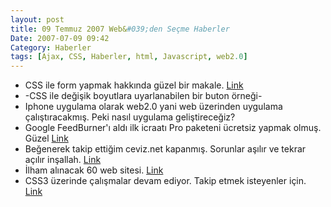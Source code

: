 ```yaml
---
layout: post
title: 09 Temmuz 2007 Web&#039;den Seçme Haberler
Date: 2007-07-09 09:42
Category: Haberler
tags: [Ajax, CSS, Haberler, html, Javascript, web2.0]
---
```


-   CSS ile form yapmak hakkında güzel bir makale. [Link][]
-   -CSS ile değişik boyutlara uyarlanabilen bir buton örneği-
-   Iphone uygulama olarak web2.0 yani web üzerinden uygulama
    çalıştıracakmış. Peki nasıl uygulama geliştireceğiz?
-   Google FeedBurner'ı aldı ilk icraatı Pro paketeni ücretsiz yapmak
    olmuş. Güzel [Link][3]
-   Beğenerek takip ettiğim ceviz.net kapanmış. Sorunlar aşılır ve
    tekrar açılır inşallah. [Link][4]
-   İlham alınacak 60 web sitesi. [Link][5]
-   CSS3 üzerinde çalışmalar devam ediyor. Takip etmek isteyenler için.
    [Link][6]


  [Link]: http://www.uie.com/articles/web_forms/ "Link"
  [3]: http://googlesystem.blogspot.com/2007/07/google-makes-feedburner-pro-free.html
    "Link"
  [4]: http://www.oyyla.com/Teknoloji/Ceviz-net-Kapandi/ "Link"
  [5]: http://www.smashingmagazine.com/2007/07/04/inspiration-package-usable-elegant-inspiring-design-showcase/
    "Link"
  [6]: http://www.w3.org/blog/CSS/2007/07/02/behind_the_scenes "Link"
